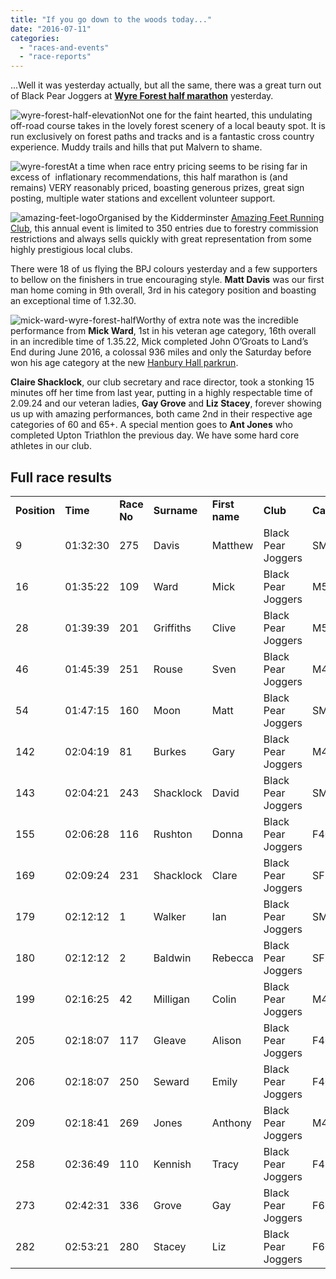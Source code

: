 ```yaml
---
title: "If you go down to the woods today..."
date: "2016-07-11"
categories: 
  - "races-and-events"
  - "race-reports"
---
```


...Well it was yesterday actually, but all the same, there was a great turn out of Black Pear Joggers at [**Wyre Forest half marathon**](http://amazingfeet.co.uk/afrc-races/forest-trail-half) yesterday.

![wyre-forest-half-elevation](https://bpj.org.uk/wp-content/uploads/2016/07/wyre-forest-half-elevation.jpg)Not one for the faint hearted, this undulating off-road course takes in the lovely forest scenery of a local beauty spot. It is run exclusively on forest paths and tracks and is a fantastic cross country experience. Muddy trails and hills that put Malvern to shame.

![wyre-forest](https://bpj.org.uk/wp-content/uploads/2016/07/wyre-forest.jpg)At a time when race entry pricing seems to be rising far in excess of  inflationary recommendations, this half marathon is (and remains) VERY reasonably priced, boasting generous prizes, great sign posting, multiple water stations and excellent volunteer support.

![amazing-feet-logo](https://bpj.org.uk/wp-content/uploads/2016/07/amazing-feet-logo.png)Organised by the Kidderminster [Amazing Feet Running Club](http://amazingfeet.co.uk/), this annual event is limited to 350 entries due to forestry commission restrictions and always sells quickly with great representation from some highly prestigious local clubs.

There were 18 of us flying the BPJ colours yesterday and a few supporters to bellow on the finishers in true encouraging style. **Matt Davis** was our first man home coming in 9th overall, 3rd in his category position and boasting an exceptional time of 1.32.30.

![mick-ward-wyre-forest-half](https://bpj.org.uk/wp-content/uploads/2016/07/mick-ward-wyre-forest-half.jpg)Worthy of extra note was the incredible performance from **Mick Ward**, 1st in his veteran age category, 16th overall in an incredible time of 1.35.22, Mick completed John O’Groats to Land’s End during June 2016, a colossal 936 miles and only the Saturday before won his age category at the new [Hanbury Hall parkrun](http://www.parkrun.org.uk/hanburyhall/).

**Claire Shacklock**, our club secretary and race director, took a stonking 15 minutes off her time from last year, putting in a highly respectable time of 2.09.24 and our veteran ladies, **Gay Grove** and **Liz Stacey**, forever showing us up with amazing performances, both came 2nd in their respective age categories of 60 and 65+. A special mention goes to **Ant Jones** who completed Upton Triathlon the previous day. We have some hard core athletes in our club.

## Full race results

<table class="entries_table"><tbody><tr><td width="60"><strong>Position</strong></td><td width="62"><strong>Time</strong></td><td width="41"><strong>Race No</strong></td><td width="67"><strong>Surname</strong></td><td width="64"><strong>First name</strong></td><td width="197"><strong>Club</strong></td><td width="95"><strong>Category</strong></td><td width="66"><strong>Category Position</strong></td></tr><tr><td width="60">9</td><td width="62">01:32:30</td><td width="41">275</td><td width="67">Davis</td><td width="64">Matthew</td><td width="197">Black Pear Joggers</td><td width="95">SM</td><td width="66">3</td></tr><tr><td width="60">16</td><td width="62">01:35:22</td><td width="41">109</td><td width="67">Ward</td><td width="64">Mick</td><td width="197">Black Pear Joggers</td><td width="95">M50</td><td width="66">1</td></tr><tr><td width="60">28</td><td width="62">01:39:39</td><td width="41">201</td><td width="67">Griffiths</td><td width="64">Clive</td><td width="197">Black Pear Joggers</td><td width="95">M55</td><td width="66">3</td></tr><tr><td width="60">46</td><td width="62">01:45:39</td><td width="41">251</td><td width="67">Rouse</td><td width="64">Sven</td><td width="197">Black Pear Joggers</td><td width="95">M40</td><td width="66">9</td></tr><tr><td width="60">54</td><td width="62">01:47:15</td><td width="41">160</td><td width="67">Moon</td><td width="64">Matt</td><td width="197">Black Pear Joggers</td><td width="95">SM</td><td width="66">22</td></tr><tr><td width="60">142</td><td width="62">02:04:19</td><td width="41">81</td><td width="67">Burkes</td><td width="64">Gary</td><td width="197">Black Pear Joggers</td><td width="95">M45</td><td width="66">22</td></tr><tr><td width="60">143</td><td width="62">02:04:21</td><td width="41">243</td><td width="67">Shacklock</td><td width="64">David</td><td width="197">Black Pear Joggers</td><td width="95">SM</td><td width="66">44</td></tr><tr><td width="60">155</td><td width="62">02:06:28</td><td width="41">116</td><td width="67">Rushton</td><td width="64">Donna</td><td width="197">Black Pear Joggers</td><td width="95">F40</td><td width="66">9</td></tr><tr><td width="60">169</td><td width="62">02:09:24</td><td width="41">231</td><td width="67">Shacklock</td><td width="64">Clare</td><td width="197">Black Pear Joggers</td><td width="95">SF</td><td width="66">19</td></tr><tr><td width="60">179</td><td width="62">02:12:12</td><td width="41">1</td><td width="67">Walker</td><td width="64">Ian</td><td width="197">Black Pear Joggers</td><td width="95">SM</td><td width="66">51</td></tr><tr><td width="60">180</td><td width="62">02:12:12</td><td width="41">2</td><td width="67">Baldwin</td><td width="64">Rebecca</td><td width="197">Black Pear Joggers</td><td width="95">SF</td><td width="66">21</td></tr><tr><td width="60">199</td><td width="62">02:16:25</td><td width="41">42</td><td width="67">Milligan</td><td width="64">Colin</td><td width="197">Black Pear Joggers</td><td width="95">M40</td><td width="66">25</td></tr><tr><td width="60">205</td><td width="62">02:18:07</td><td width="41">117</td><td width="67">Gleave</td><td width="64">Alison</td><td width="197">Black Pear Joggers</td><td width="95">F40</td><td width="66">18</td></tr><tr><td width="60">206</td><td width="62">02:18:07</td><td width="41">250</td><td width="67">Seward</td><td width="64">Emily</td><td width="197">Black Pear Joggers</td><td width="95">F40</td><td width="66">19</td></tr><tr><td width="60">209</td><td width="62">02:18:41</td><td width="41">269</td><td width="67">Jones</td><td width="64">Anthony</td><td width="197">Black Pear Joggers</td><td width="95">M40</td><td width="66">27</td></tr><tr><td width="60">258</td><td width="62">02:36:49</td><td width="41">110</td><td width="67">Kennish</td><td width="64">Tracy</td><td width="197">Black Pear Joggers</td><td width="95">F45</td><td width="66">16</td></tr><tr><td width="60">273</td><td width="62">02:42:31</td><td width="41">336</td><td width="67">Grove</td><td width="64">Gay</td><td width="197">Black Pear Joggers</td><td width="95">F65</td><td width="66">2</td></tr><tr><td width="60">282</td><td width="62">02:53:21</td><td width="41">280</td><td width="67">Stacey</td><td width="64">Liz</td><td width="197">Black Pear Joggers</td><td width="95">F60</td><td width="66">2</td></tr></tbody></table>
